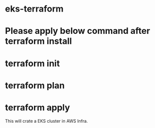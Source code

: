 # eks-terraform

# Please apply below command after terraform install
# terraform init
# terraform plan
# terraform apply

This will crate a EKS cluster in AWS Infra.
